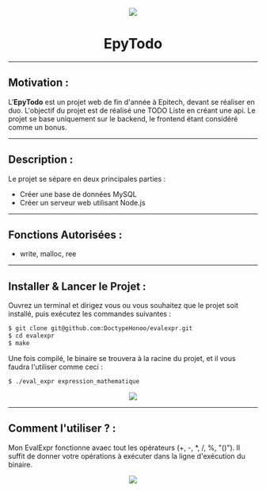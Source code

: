<p align="center">
  <img src="https://user-images.githubusercontent.com/91092610/174886469-da089e92-588e-46c5-b7cc-76bd9b7e769a.png"/>
</p>
<h1 align="center">
   EpyTodo
</h1>

---

## Motivation : 

L'**EpyTodo** est un projet web de fin d'année à Epitech, devant se réaliser en duo. L'objectif du projet est de réalisé une TODO Liste en créant une api. Le projet se base uniquement sur le backend, le frontend étant considéré comme un bonus.

---

## Description :

Le projet se sépare en deux principales parties : 
- Créer une base de données MySQL
- Créer un serveur web utilisant Node.js

---

## Fonctions Autorisées : 

- write, malloc, ree

---

## Installer & Lancer le Projet :

Ouvrez un terminal et dirigez vous ou vous souhaitez que le projet soit installé, puis exécutez les commandes suivantes : 
```bash
$ git clone git@github.com:DoctypeHonoo/evalexpr.git
$ cd evalexpr
$ make
```
Une fois compilé, le binaire se trouvera à la racine du projet, et il vous faudra l'utiliser comme ceci :
```bash
$ ./eval_expr expression_mathematique
```
<p align="center">
  <img src="https://user-images.githubusercontent.com/91092610/174883202-2c42347a-15dd-4f28-a24a-f04ae578b7ac.png"/>
</p>

---

## Comment l'utiliser ? : 

Mon EvalExpr fonctionne avaec tout les opérateurs (+, -, \*, /, %, "()"). Il suffit de donner votre opérations à exécuter dans la ligne d'exécution du binaire.
<p align="center">
  <img src="https://user-images.githubusercontent.com/91092610/174884072-cdcd6308-4569-4056-9650-0175ebafa668.png"/>
</p>

